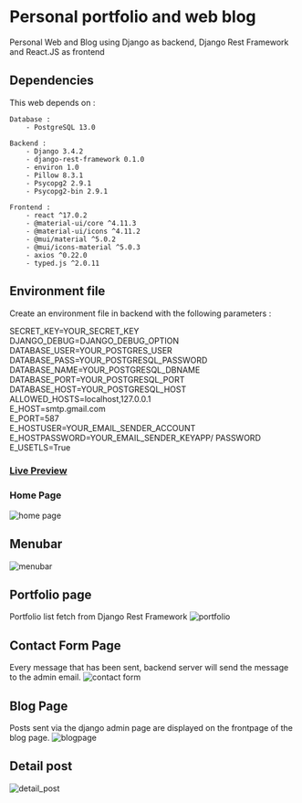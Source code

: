 # Personal portfolio and web blog
Personal Web and Blog using Django as backend, Django Rest Framework and React.JS as frontend


## Dependencies
This web depends on :

    Database :
        - PostgreSQL 13.0

    Backend : 
        - Django 3.4.2
        - django-rest-framework 0.1.0
        - environ 1.0
        - Pillow 8.3.1
        - Psycopg2 2.9.1
        - Psycopg2-bin 2.9.1
    
    Frontend :
        - react ^17.0.2
        - @material-ui/core ^4.11.3
        - @material-ui/icons ^4.11.2
        - @mui/material ^5.0.2
        - @mui/icons-material ^5.0.3
        - axios ^0.22.0
        - typed.js ^2.0.11

## Environment file
Create an environment file in backend with the following parameters :

SECRET_KEY=YOUR_SECRET_KEY  
DJANGO_DEBUG=DJANGO_DEBUG_OPTION   
DATABASE_USER=YOUR_POSTGRES_USER   
DATABASE_PASS=YOUR_POSTGRESQL_PASSWORD   
DATABASE_NAME=YOUR_POSTGRESQL_DBNAME   
DATABASE_PORT=YOUR_POSTGRESQL_PORT   
DATABASE_HOST=YOUR_POSTGRESQL_HOST   
ALLOWED_HOSTS=localhost,127.0.0.1   
E_HOST=smtp.gmail.com   
E_PORT=587   
E_HOSTUSER=YOUR_EMAIL_SENDER_ACCOUNT   
E_HOSTPASSWORD=YOUR_EMAIL_SENDER_KEYAPP/ PASSWORD   
E_USETLS=True   


### [Live Preview](https://dc-portfolio-blog.herokuapp.com/)


### Home Page
![home page](https://user-images.githubusercontent.com/7325133/153144982-bf686e42-727c-460e-8b64-f3dcdbd3b015.png)


## Menubar
![menubar](https://user-images.githubusercontent.com/7325133/153145211-499205e0-f1e0-4d76-b221-947a052077c2.png)

## Portfolio page
Portfolio list fetch from Django Rest Framework
![portfolio](https://user-images.githubusercontent.com/7325133/153180211-dcbf76a9-0518-466a-a5ef-6ab2813b54e1.png)

## Contact Form Page
Every message that has been sent, backend server will send the message to the admin email.
![contact form](https://user-images.githubusercontent.com/7325133/153145912-5870d0da-4a99-4300-b138-4f873feefda1.png)

## Blog Page
Posts sent via the django admin page are displayed on the frontpage of the blog page.
![blogpage](https://user-images.githubusercontent.com/7325133/153146251-fe055c56-78e8-41bd-9e18-1ff6b1b31541.png)

## Detail post
![detail_post](https://user-images.githubusercontent.com/7325133/153153589-9bd31326-3df7-4281-abac-fd6d0267d5fb.png)

